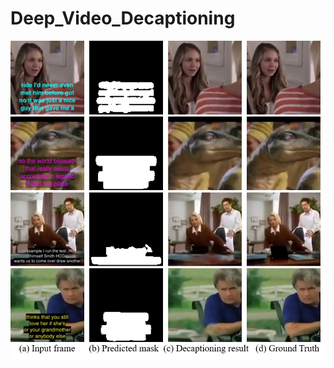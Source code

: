 # Deep_Video_Decaptioning
![teaser](https://github.com/Linya-lab/Video_Decaptioning/blob/master/images/teaser.png?raw=true)
